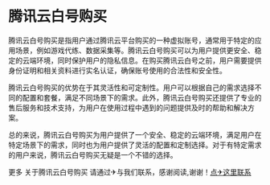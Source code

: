 # 腾讯云白号购买

腾讯云白号购买是指用户通过腾讯云平台购买的一种虚拟账号，通常用于特定的应用场景，例如游戏代练、数据采集等。腾讯云白号购买可以为用户提供更安全、稳定的云端环境，同时保护用户的隐私信息。在购买腾讯云白号之前，用户需要提供身份证明和相关资料进行实名认证，确保账号使用的合法性和安全性。

腾讯云白号购买的优势在于其灵活性和可定制性。用户可以根据自己的需求选择不同的配置和套餐，满足不同场景下的需求。此外，腾讯云白号购买还提供了专业的售后服务和技术支持，为用户在使用过程中遇到的问题提供及时的帮助和解决方案。

总的来说，腾讯云白号购买为用户提供了一个安全、稳定的云端环境，满足用户在特定场景下的需求，同时也为用户提供了灵活的配置和定制选择。对于有特定需求的用户来说，腾讯云白号购买无疑是一个不错的选择。

更多 关于腾讯云白号购买 请通过✈与我们联系，感谢阅读,谢谢！[点✈这里联系](https://gg.k02.cc)